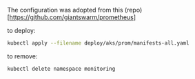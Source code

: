 The configuration was adopted from this (repo)[https://github.com/giantswarm/prometheus]

to deploy:
``` bash
kubectl apply --filename deploy/aks/prom/manifests-all.yaml
```

to remove:
``` sh
kubectl delete namespace monitoring
```